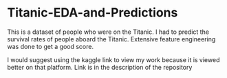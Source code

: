 # Titanic-EDA-and-Predictions

This is a dataset of people who were on the Titanic. 
I had to predict the survival rates of people aboard the Titanic. 
Extensive feature engineering was done to get a good score.

I would suggest using the kaggle link to view my work because it is viewed better on that platform.
Link is in the description of the repository
